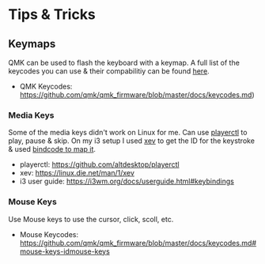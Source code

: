# Tips & Tricks

## Keymaps

QMK can be used to flash the keyboard with a keymap. A full list of the keycodes you can use & their compabilitiy can be found [here](https://github.com/qmk/qmk_firmware/blob/master/docs/keycodes.md).

- QMK Keycodes: https://github.com/qmk/qmk_firmware/blob/master/docs/keycodes.md)

### Media Keys

Some of the media keys didn't work on Linux for me. Can use [playerctl](https://github.com/altdesktop/playerctl) to play, pause & skip. 
On my i3 setup I used [xev](https://linux.die.net/man/1/xev) to get the ID for the keystroke & used [bindcode to map it](https://i3wm.org/docs/userguide.html#keybindings).

- playerctl: https://github.com/altdesktop/playerctl
- xev: https://linux.die.net/man/1/xev
- i3 user guide: https://i3wm.org/docs/userguide.html#keybindings

### Mouse Keys

Use Mouse keys to use the cursor, click, scoll, etc.
- Mouse Keycodes: https://github.com/qmk/qmk_firmware/blob/master/docs/keycodes.md#mouse-keys-idmouse-keys